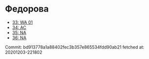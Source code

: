 # Федорова
- [33: WA 01](33.md)
- [34: AC](34.md)
- [35: NA](35.md)
- [36: NA](36.md)

Commit: bd913778a1a88402fec3b357e865534fdd90ab21
 fetched at: 20201203-221802
